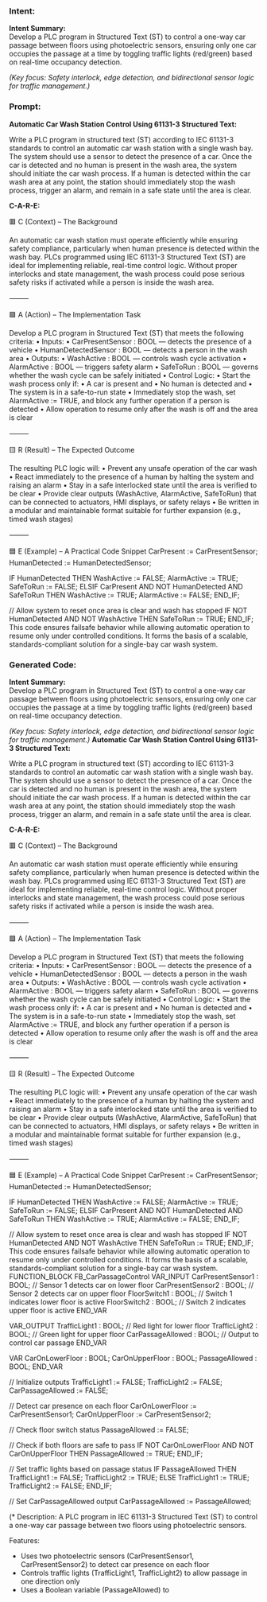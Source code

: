 ### Intent:
**Intent Summary:**  
Develop a PLC program in Structured Text (ST) to control a one-way car passage between floors using photoelectric sensors, ensuring only one car occupies the passage at a time by toggling traffic lights (red/green) based on real-time occupancy detection.  

*(Key focus: Safety interlock, edge detection, and bidirectional sensor logic for traffic management.)*

### Prompt:
**Automatic Car Wash Station Control Using 61131-3 Structured Text:**

Write a PLC program in structured text (ST) according to IEC 61131-3 standards to control an automatic car wash station with a single wash bay. The system should use a sensor to detect the presence of a car. Once the car is detected and no human is present in the wash area, the system should initiate the car wash process. If a human is detected within the car wash area at any point, the station should immediately stop the wash process, trigger an alarm, and remain in a safe state until the area is clear.

**C-A-R-E:**

🟥 C (Context) – The Background

An automatic car wash station must operate efficiently while ensuring safety compliance, particularly when human presence is detected within the wash bay. PLCs programmed using IEC 61131-3 Structured Text (ST) are ideal for implementing reliable, real-time control logic. Without proper interlocks and state management, the wash process could pose serious safety risks if activated while a person is inside the wash area.

⸻

🟩 A (Action) – The Implementation Task

Develop a PLC program in Structured Text (ST) that meets the following criteria:
	•	Inputs:
	•	CarPresentSensor : BOOL — detects the presence of a vehicle
	•	HumanDetectedSensor : BOOL — detects a person in the wash area
	•	Outputs:
	•	WashActive : BOOL — controls wash cycle activation
	•	AlarmActive : BOOL — triggers safety alarm
	•	SafeToRun : BOOL — governs whether the wash cycle can be safely initiated
	•	Control Logic:
	•	Start the wash process only if:
	•	A car is present and
	•	No human is detected and
	•	The system is in a safe-to-run state
	•	Immediately stop the wash, set AlarmActive := TRUE, and block any further operation if a person is detected
	•	Allow operation to resume only after the wash is off and the area is clear

⸻

🟨 R (Result) – The Expected Outcome

The resulting PLC logic will:
	•	Prevent any unsafe operation of the car wash
	•	React immediately to the presence of a human by halting the system and raising an alarm
	•	Stay in a safe interlocked state until the area is verified to be clear
	•	Provide clear outputs (WashActive, AlarmActive, SafeToRun) that can be connected to actuators, HMI displays, or safety relays
	•	Be written in a modular and maintainable format suitable for further expansion (e.g., timed wash stages)

⸻

🟦 E (Example) – A Practical Code Snippet
CarPresent := CarPresentSensor;
HumanDetected := HumanDetectedSensor;

IF HumanDetected THEN
    WashActive := FALSE;
    AlarmActive := TRUE;
    SafeToRun := FALSE;
ELSIF CarPresent AND NOT HumanDetected AND SafeToRun THEN
    WashActive := TRUE;
    AlarmActive := FALSE;
END_IF;

// Allow system to reset once area is clear and wash has stopped
IF NOT HumanDetected AND NOT WashActive THEN
    SafeToRun := TRUE;
END_IF;
This code ensures failsafe behavior while allowing automatic operation to resume only under controlled conditions. It forms the basis of a scalable, standards-compliant solution for a single-bay car wash system.

### Generated Code:
**Intent Summary:**  
Develop a PLC program in Structured Text (ST) to control a one-way car passage between floors using photoelectric sensors, ensuring only one car occupies the passage at a time by toggling traffic lights (red/green) based on real-time occupancy detection.  

*(Key focus: Safety interlock, edge detection, and bidirectional sensor logic for traffic management.)*
**Automatic Car Wash Station Control Using 61131-3 Structured Text:**

Write a PLC program in structured text (ST) according to IEC 61131-3 standards to control an automatic car wash station with a single wash bay. The system should use a sensor to detect the presence of a car. Once the car is detected and no human is present in the wash area, the system should initiate the car wash process. If a human is detected within the car wash area at any point, the station should immediately stop the wash process, trigger an alarm, and remain in a safe state until the area is clear.

**C-A-R-E:**

🟥 C (Context) – The Background

An automatic car wash station must operate efficiently while ensuring safety compliance, particularly when human presence is detected within the wash bay. PLCs programmed using IEC 61131-3 Structured Text (ST) are ideal for implementing reliable, real-time control logic. Without proper interlocks and state management, the wash process could pose serious safety risks if activated while a person is inside the wash area.

⸻

🟩 A (Action) – The Implementation Task

Develop a PLC program in Structured Text (ST) that meets the following criteria:
	•	Inputs:
	•	CarPresentSensor : BOOL — detects the presence of a vehicle
	•	HumanDetectedSensor : BOOL — detects a person in the wash area
	•	Outputs:
	•	WashActive : BOOL — controls wash cycle activation
	•	AlarmActive : BOOL — triggers safety alarm
	•	SafeToRun : BOOL — governs whether the wash cycle can be safely initiated
	•	Control Logic:
	•	Start the wash process only if:
	•	A car is present and
	•	No human is detected and
	•	The system is in a safe-to-run state
	•	Immediately stop the wash, set AlarmActive := TRUE, and block any further operation if a person is detected
	•	Allow operation to resume only after the wash is off and the area is clear

⸻

🟨 R (Result) – The Expected Outcome

The resulting PLC logic will:
	•	Prevent any unsafe operation of the car wash
	•	React immediately to the presence of a human by halting the system and raising an alarm
	•	Stay in a safe interlocked state until the area is verified to be clear
	•	Provide clear outputs (WashActive, AlarmActive, SafeToRun) that can be connected to actuators, HMI displays, or safety relays
	•	Be written in a modular and maintainable format suitable for further expansion (e.g., timed wash stages)

⸻

🟦 E (Example) – A Practical Code Snippet
CarPresent := CarPresentSensor;
HumanDetected := HumanDetectedSensor;

IF HumanDetected THEN
    WashActive := FALSE;
    AlarmActive := TRUE;
    SafeToRun := FALSE;
ELSIF CarPresent AND NOT HumanDetected AND SafeToRun THEN
    WashActive := TRUE;
    AlarmActive := FALSE;
END_IF;

// Allow system to reset once area is clear and wash has stopped
IF NOT HumanDetected AND NOT WashActive THEN
    SafeToRun := TRUE;
END_IF;
This code ensures failsafe behavior while allowing automatic operation to resume only under controlled conditions. It forms the basis of a scalable, standards-compliant solution for a single-bay car wash system.
FUNCTION_BLOCK FB_CarPassageControl
VAR_INPUT
    CarPresentSensor1 : BOOL; // Sensor 1 detects car on lower floor
    CarPresentSensor2 : BOOL; // Sensor 2 detects car on upper floor
    FloorSwitch1 : BOOL;      // Switch 1 indicates lower floor is active
    FloorSwitch2 : BOOL;      // Switch 2 indicates upper floor is active
END_VAR

VAR_OUTPUT
    TrafficLight1 : BOOL;     // Red light for lower floor
    TrafficLight2 : BOOL;     // Green light for upper floor
    CarPassageAllowed : BOOL; // Output to control car passage
END_VAR

VAR
    CarOnLowerFloor : BOOL;
    CarOnUpperFloor : BOOL;
    PassageAllowed : BOOL;
END_VAR

// Initialize outputs
TrafficLight1 := FALSE;
TrafficLight2 := FALSE;
CarPassageAllowed := FALSE;

// Detect car presence on each floor
CarOnLowerFloor := CarPresentSensor1;
CarOnUpperFloor := CarPresentSensor2;

// Check floor switch status
PassageAllowed := FALSE;

// Check if both floors are safe to pass
IF NOT CarOnLowerFloor AND NOT CarOnUpperFloor THEN
    PassageAllowed := TRUE;
END_IF;

// Set traffic lights based on passage status
IF PassageAllowed THEN
    TrafficLight1 := FALSE;
    TrafficLight2 := TRUE;
ELSE
    TrafficLight1 := TRUE;
    TrafficLight2 := FALSE;
END_IF;

// Set CarPassageAllowed output
CarPassageAllowed := PassageAllowed;

(*
   Description:
   A PLC program in IEC 61131-3 Structured Text (ST) to control a one-way car passage between two floors using photoelectric sensors.

   Features:
   - Uses two photoelectric sensors (CarPresentSensor1, CarPresentSensor2) to detect car presence on each floor
   - Controls traffic lights (TrafficLight1, TrafficLight2) to allow passage in one direction only
   - Uses a Boolean variable (PassageAllowed) to
